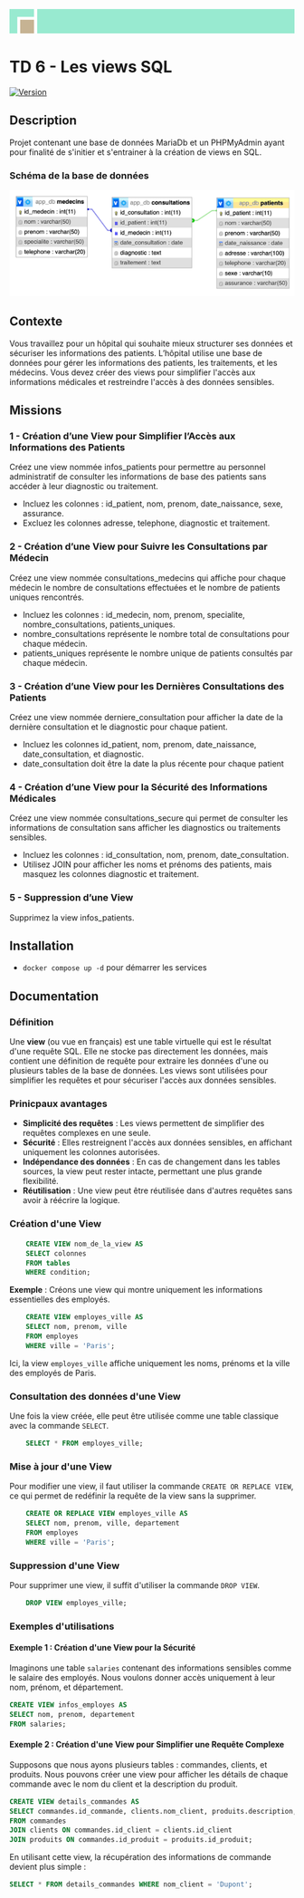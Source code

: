 ![separe](https://github.com/studoo-app/.github/blob/main/profile/studoo-banner-logo.png)
# TD 6 - Les views SQL
[![Version](https://img.shields.io/badge/Version-2024-blue)]()

## Description
Projet contenant une base de données MariaDb et un PHPMyAdmin ayant pour finalité
de s'initier et s'entrainer à la création de views en SQL.

### Schéma de la base de données
![Schéma de la base](./docs/schema.png)

## Contexte
Vous travaillez pour un hôpital qui souhaite mieux structurer ses données et sécuriser les informations des patients.
L’hôpital utilise une base de données pour gérer les informations des patients, les traitements, et les médecins.
Vous devez créer des views pour simplifier l'accès aux informations médicales et restreindre l'accès à des données sensibles.

## Missions

### 1 - Création d’une View pour Simplifier l’Accès aux Informations des Patients
Créez une view nommée infos_patients pour permettre au personnel administratif de consulter les informations de base 
des patients sans accéder à leur diagnostic ou traitement.

- Incluez les colonnes : id_patient, nom, prenom, date_naissance, sexe, assurance.
- Excluez les colonnes adresse, telephone, diagnostic et traitement.

### 2 - Création d’une View pour Suivre les Consultations par Médecin
Créez une view nommée consultations_medecins qui affiche pour chaque médecin le nombre de consultations effectuées et 
le nombre de patients uniques rencontrés.

- Incluez les colonnes : id_medecin, nom, prenom, specialite, nombre_consultations, patients_uniques.
- nombre_consultations représente le nombre total de consultations pour chaque médecin.
- patients_uniques représente le nombre unique de patients consultés par chaque médecin.

### 3 - Création d’une View pour les Dernières Consultations des Patients

Créez une view nommée derniere_consultation pour afficher la date de la dernière consultation et le diagnostic pour chaque patient.

- Incluez les colonnes id_patient, nom, prenom, date_naissance, date_consultation, et diagnostic. 
- date_consultation doit être la date la plus récente pour chaque patient

### 4 - Création d’une View pour la Sécurité des Informations Médicales
Créez une view nommée consultations_secure qui permet de consulter les informations de consultation sans afficher les
diagnostics ou traitements sensibles.

- Incluez les colonnes : id_consultation, nom, prenom, date_consultation.
- Utilisez JOIN pour afficher les noms et prénoms des patients, mais masquez les colonnes diagnostic et traitement.

### 5 - Suppression d’une View
Supprimez la view infos_patients.


## Installation
- `docker compose up -d` pour démarrer les services

## Documentation

### Définition
Une **view** (ou vue en français) est une table virtuelle qui est le résultat d'une requête SQL. 
Elle ne stocke pas directement les données, mais contient une définition de requête pour extraire les données d'une 
ou plusieurs tables de la base de données. Les views sont utilisées pour simplifier les requêtes et pour sécuriser 
l'accès aux données sensibles.

### Prinicpaux avantages
- **Simplicité des requêtes** : Les views permettent de simplifier des requêtes complexes en une seule.
- **Sécurité** : Elles restreignent l'accès aux données sensibles, en affichant uniquement les colonnes autorisées.
- **Indépendance des données** : En cas de changement dans les tables sources, la view peut rester intacte, permettant une plus grande flexibilité.
- **Réutilisation** : Une view peut être réutilisée dans d'autres requêtes sans avoir à réécrire la logique.

### Création d'une View

```sql
    CREATE VIEW nom_de_la_view AS
    SELECT colonnes
    FROM tables
    WHERE condition;
```
**Exemple** : Créons une view qui montre uniquement les informations essentielles des employés.
```sql
    CREATE VIEW employes_ville AS
    SELECT nom, prenom, ville
    FROM employes
    WHERE ville = 'Paris';
```
Ici, la view `employes_ville` affiche uniquement les noms, prénoms et la ville des employés de Paris.

### Consultation des données d'une View

Une fois la view créée, elle peut être utilisée comme une table classique avec la commande `SELECT`.
```sql
    SELECT * FROM employes_ville;
```

### Mise à jour d'une View
Pour modifier une view, il faut utiliser la commande `CREATE OR REPLACE VIEW`, ce qui permet de redéfinir la requête de la view sans la supprimer.

```sql
    CREATE OR REPLACE VIEW employes_ville AS
    SELECT nom, prenom, ville, departement
    FROM employes
    WHERE ville = 'Paris';
```

### Suppression d'une View
Pour supprimer une view, il suffit d'utiliser la commande `DROP VIEW`.
```sql
    DROP VIEW employes_ville;
```

### Exemples d'utilisations

#### Exemple 1 : Création d'une View pour la Sécurité
Imaginons une table `salaries` contenant des informations sensibles comme le salaire des employés. 
Nous voulons donner accès uniquement à leur nom, prénom, et département.

```sql
CREATE VIEW infos_employes AS
SELECT nom, prenom, departement
FROM salaries;
```

#### Exemple 2 : Création d'une View pour Simplifier une Requête Complexe
Supposons que nous ayons plusieurs tables : commandes, clients, et produits. Nous pouvons créer une view pour afficher 
les détails de chaque commande avec le nom du client et la description du produit.

```sql
CREATE VIEW details_commandes AS
SELECT commandes.id_commande, clients.nom_client, produits.description, commandes.quantite
FROM commandes
JOIN clients ON commandes.id_client = clients.id_client
JOIN produits ON commandes.id_produit = produits.id_produit;
```

En utilisant cette view, la récupération des informations de commande devient plus simple :
```sql
SELECT * FROM details_commandes WHERE nom_client = 'Dupont';
```